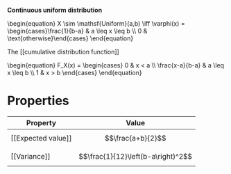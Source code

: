 **Continuous uniform distribution**

\begin{equation}
X \sim \mathsf{Uniform}(a,b) \iff \varphi(x) = \begin{cases}\frac{1}{b-a} & a \leq x \leq b \\\\ 0 & \text{otherwise}\end{cases}
\end{equation}

The [[cumulative distribution function]]

\begin{equation}
F_X(x) = \begin{cases} 0 & x < a \\\\ \frac{x-a}{b-a} & a \leq x \leq b \\\\ 1 & x > b \end{cases}
\end{equation}


# Properties

|Property|Value|
|--------|-----|
|[[Expected value]]|$$\frac{a+b}{2}$$|
|[[Variance]]|$$\frac{1}{12}\left(b-a\right)^2$$|